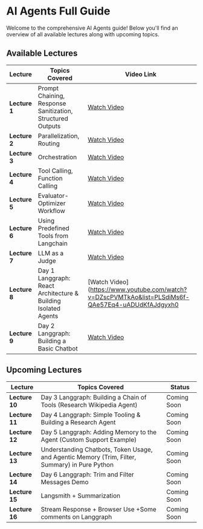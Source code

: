 # AI Agents Full Guide

Welcome to the comprehensive AI Agents guide! Below you'll find an overview of all available lectures along with upcoming topics.

## Available Lectures

| Lecture   | Topics Covered                                                    | Video Link                                                                                      |
|-----------|-------------------------------------------------------------------|-------------------------------------------------------------------------------------------------|
| **Lecture 1** | Prompt Chaining, Response Sanitization, Structured Outputs       | [Watch Video](https://www.youtube.com/watch?v=6jmIyVCVIuc)                                     |
| **Lecture 2** | Parallelization, Routing                                        | [Watch Video](https://youtu.be/iZWfeJ6tQkI)                                                   |
| **Lecture 3** | Orchestration                                                   | [Watch Video](https://www.youtube.com/watch?v=ZcqIAngxzbE&t=98s)                              |
| **Lecture 4** | Tool Calling, Function Calling                                 | [Watch Video](https://youtu.be/EobTqTxP5OM)   |
| **Lecture 5** | Evaluator-Optimizer Workflow                                  | [Watch Video](https://www.youtube.com/watch?v=J1lRZKPniLE)  |
| **Lecture 6** | Using Predefined Tools from Langchain                          | [Watch Video](https://youtu.be/cBSeh3t1hyI)  |
| **Lecture 7** | LLM as a Judge                                               | [Watch Video](https://www.youtube.com/watch?v=q9TQibl7B-E) |
| **Lecture 8** | Day 1 Langgraph: React Architecture & Building Isolated Agents | [Watch Video](https://www.youtube.com/watch?v=DZscPVMTkAo&list=PLSdiMs6f-QAe57Eq4-uADUdKfAJdgyxh0 |
| **Lecture 9** | Day 2 Langgraph: Building a Basic Chatbot                      | [Watch Video](https://youtu.be/NLehx3QMqJE) |

## Upcoming Lectures

| Lecture   | Topics Covered                                                    | Status        |
|-----------|-------------------------------------------------------------------|---------------|
| **Lecture 10** | Day 3 Langgraph: Building a Chain of Tools (Research Wikipedia Agent) | Coming Soon   |
| **Lecture 11** | Day 4 Langgraph: Simple Tooling & Building a Research Agent    | Coming Soon   |
| **Lecture 12** | Day 5 Langgraph: Adding Memory to the Agent (Custom Support Example) | Coming Soon   |
| **Lecture 13** | Understanding Chatbots, Token Usage, and Agentic Memory (Trim, Filter, Summary) in Pure Python | Coming Soon   |
| **Lecture 14** | Day 6 Langgraph: Trim and Filter Messages Demo                | Coming Soon   |
| **Lecture 15** | Langsmith + Summarization                                      | Coming Soon   |
| **Lecture 16** | Stream Response + Browser Use +Some comments on Langgraph    | Coming Soon   |
